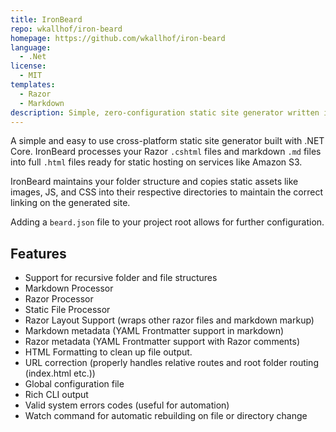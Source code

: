 ```yaml
---
title: IronBeard
repo: wkallhof/iron-beard
homepage: https://github.com/wkallhof/iron-beard
language:
  - .Net
license:
  - MIT
templates:
  - Razor
  - Markdown
description: Simple, zero-configuration static site generator written in .NET Core.
---
```


A simple and easy to use cross-platform static site generator built with .NET Core. IronBeard processes your Razor `.cshtml` files and markdown `.md` files into full `.html` files ready for static hosting on services like Amazon S3.

IronBeard maintains your folder structure and copies static assets like images, JS, and CSS into their respective directories to maintain the correct linking on the generated site.

Adding a `beard.json` file to your project root allows for further configuration.

## Features

- Support for recursive folder and file structures
- Markdown Processor
- Razor Processor
- Static File Processor
- Razor Layout Support (wraps other razor files and markdown markup)
- Markdown metadata (YAML Frontmatter support in markdown)
- Razor metadata (YAML Frontmatter support with Razor comments)
- HTML Formatting to clean up file output.
- URL correction (properly handles relative routes and root folder routing (index.html etc.))
- Global configuration file
- Rich CLI output
- Valid system errors codes (useful for automation)
- Watch command for automatic rebuilding on file or directory change

